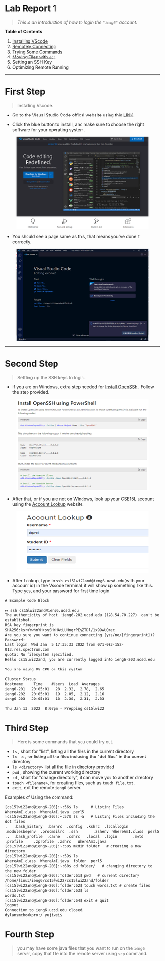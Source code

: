 # **Lab Report 1**

> *This is an introduction of how to login the `"ieng6"` account.* 

**Table of Contents**

1. [Installing VScode](#first-step)
2. [Remotely Connecting](#second-step)
3. [Trying Some Commands](#third-step)
4. [Moving Files with `scp`](#fourth-step)
5. Setting an SSH Key
6. Optimizing Remote Running

---

# **First Step**
> Installing Vscode.

* Go to the Visual Studio Code offical website using this [LINK]( https://code.visualstudio.com/).

* Click the blue button to install, and make sure to choose the right software for your operating system.

<p align="center">
  <img width="430" height="300" src="images/step1.PNG">
</p>

* You should see a page same as this, that means you've done it correctly.

<p align="center">
  <img width="430" height="300" src="images/step1-1.PNG">
</p>

---
# **Second Step**
> Settting up the SSH keys to login.

* If you are on Windows, extra step needed for [Install OpenSSh](https://docs.microsoft.com/en-us/windows-server/administration/openssh/openssh_install_firstuse) . Follow the step provided.

<p align="center">
  <img width="430" height="300" src="images/step2.PNG">
</p>

* After that, or if you are not on Windows, look up your CSE15L account using the [Account Lookup](https://sdacs.ucsd.edu/~icc/index.php) website.

<p align="center">
  <img width="430" height="200" src="images/step2-2.PNG">
</p>

* After Lookup, type in `ssh cs15lwi22and@ieng6.ucsd.edu`(with your account id) in the Vscode terminal, it will show up something like this. Type yes, and your password for first time login.


```
# Example Code Block

⤇ ssh cs15lwi22and@ieng6.ucsd.edu
The authenticity of host 'ieng6-202.ucsd.edu (128.54.70.227)' can't be established.
RSA key fingerprint is SHA256:ksruYwhnYH+sySHnHAtLUHngrPEyZTDl/1x99wUQcec.
Are you sure you want to continue connecting (yes/no/[fingerprint])? 
Password: 
Last login: Wed Jan  5 17:35:33 2022 from 071-083-152-013.res.spectrum.com
quota: No filesystem specified.
Hello cs15lwi22and, you are currently logged into ieng6-203.ucsd.edu

You are using 0% CPU on this system

Cluster Status
Hostname     Time    #Users  Load  Averages
ieng6-201   20:05:01   28  2.32,  2.78,  2.65
ieng6-202   20:05:01   19  2.05,  2.12,  2.16
ieng6-203   20:05:01   18  2.38,  2.31,  2.33

Thu Jan 13, 2022  8:07pm - Prepping cs15lwi22
```

# Third Step
> Here is some commands that you could try out. 
- `ls` , short for "list", listing all the files in the current directory
- `ls -a` , for listing all the files including the "dot files" in the current directory
- `ls <directory>` list all the file in directory provided
- `pwd` , showing the current working directory
- `cd` , short for "change directory", it can move you to another directory
- `touch <filename>`, for creating files, such as `touch file.txt`. 
- `exit`, exit the remote `ieng6` server.

Examples of Using the command: 
```
[cs15lwi22and@ieng6-203]:~:56$ ls      # Listing Files
WhereAmI.class  WhereAmI.java  perl5
[cs15lwi22and@ieng6-203]:~:57$ ls -a   # Listing Files including the dot files
.   .bash_history  .bashrc  .config  .kshrc  .locallogin  .modulesbegenv  .procmailrc  .ssh       .zshenv  WhereAmI.class  perl5
..  .bash_profile  .cache   .cshrc   .local  .login       .motd           .profile     .zprofile  .zshrc   WhereAmI.java
[cs15lwi22and@ieng6-203]:~:58$ mkdir folder   # creating a new directory
[cs15lwi22and@ieng6-203]:~:59$ ls  
WhereAmI.class  WhereAmI.java  folder  perl5
[cs15lwi22and@ieng6-203]:~:60$ cd folder/   # changing directory to the new folder
[cs15lwi22and@ieng6-203]:folder:61$ pwd   # current directory
/home/linux/ieng6/cs15lwi22/cs15lwi22and/folder
[cs15lwi22and@ieng6-203]:folder:62$ touch words.txt # create files
[cs15lwi22and@ieng6-203]:folder:63$ ls
words.txt
[cs15lwi22and@ieng6-203]:folder:64$ exit # quit
logout
Connection to ieng6.ucsd.edu closed.
dylansmcbookpro:/ yujiwei$
```
# Fourth Step
> you may have some java files that you want to run on the `ieng6` server, copy that file into the remote server using `scp` command.

